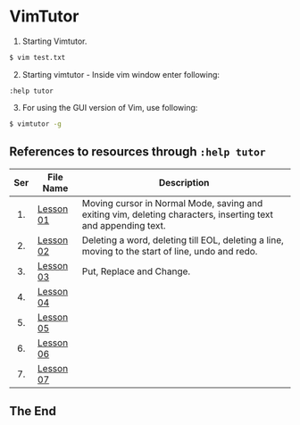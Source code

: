 # VimTutor

1. Starting Vimtutor.

```sh
$ vim test.txt
```

2. Starting vimtutor - Inside vim window enter following:

```vim
:help tutor
```

3. For using the GUI version of Vim, use following:

```sh
$ vimtutor -g
```

## References to resources through `:help tutor`

|Ser|File Name|Description|
|:-:|---------|-----------|
|1.| [Lesson 01](vimtutor/lesson_01.md) | Moving cursor in Normal Mode, saving and exiting vim, deleting characters, inserting text and appending text.|
|2.| [Lesson 02](vimtutor/lesson_02.md) | Deleting a word, deleting till EOL, deleting a line, moving to the start of line, undo and redo. |
|3.| [Lesson 03](vimtutor/lesson_03.md) | Put, Replace and Change. |
|4.| [Lesson 04](vimtutor/lesson_04.md) | |
|5.| [Lesson 05](vimtutor/lesson_05.md) | |
|6.| [Lesson 06](vimtutor/lesson_06.md) | |
|7.| [Lesson 07](vimtutor/lesson_07.md) | |

## The End
